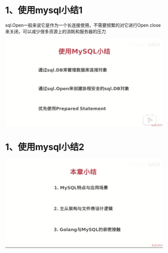 # 1、使用mysql小结1

sql.Open一般来说它是作为一个长连接使用，不需要频繁的对它进行Open close来关闭，可以减少很多资源上的消耗和服务器的压力

![使用mysql小结1](../images/filestore-3-6-1.png)

# 1、使用mysql小结2

![使用mysql小结2](../images/filestore-3-6-2.png)
